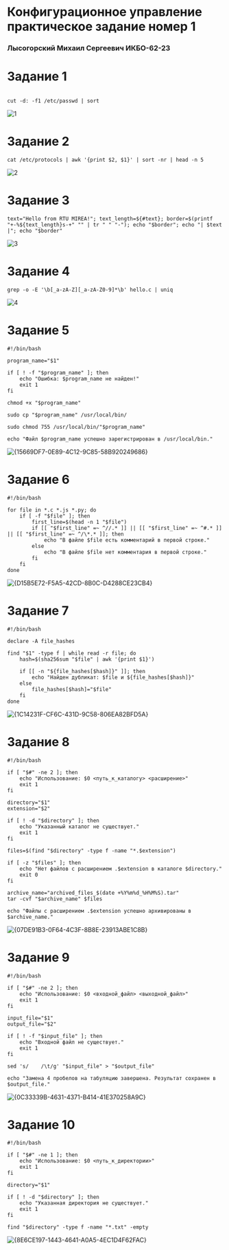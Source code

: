 # Конфигурационное управление практическое задание номер 1 
### Лысогорский Михаил Сергеевич ИКБО-62-23

# Задание 1
``` 

cut -d: -f1 /etc/passwd | sort

```

![1](https://github.com/user-attachments/assets/21280eb1-f99d-4956-80f9-6c73cfe17cbe)

# Задание 2
```  
cat /etc/protocols | awk '{print $2, $1}' | sort -nr | head -n 5

```

![2](https://github.com/user-attachments/assets/1248b167-7ff5-4533-bafb-9c31e64dfa25)

# Задание 3
```  
text="Hello from RTU MIREA!"; text_length=${#text}; border=$(printf "+-%${text_length}s-+" "" | tr " " "-"); echo "$border"; echo "| $text |"; echo "$border"

```

![3](https://github.com/user-attachments/assets/5114a075-156b-491a-a0ff-741314cdb6b3)

# Задание 4
```  
grep -o -E '\b[_a-zA-Z][_a-zA-Z0-9]*\b' hello.c | uniq

```
![4](https://github.com/user-attachments/assets/2779dc2e-e6bf-4d6c-b373-84ccb1619c2f)

# Задание 5
```  
#!/bin/bash

program_name="$1"

if [ ! -f "$program_name" ]; then
    echo "Ошибка: $program_name не найден!"
    exit 1
fi

chmod +x "$program_name"

sudo cp "$program_name" /usr/local/bin/

sudo chmod 755 /usr/local/bin/"$program_name"

echo "Файл $program_name успешно зарегистрирован в /usr/local/bin."

```
![{15669DF7-0E89-4C12-9C85-58B920249686}](https://github.com/user-attachments/assets/c2611742-56f8-4cce-b8b5-9033357d65be)

# Задание 6
``` 
#!/bin/bash

for file in *.c *.js *.py; do
    if [ -f "$file" ]; then
        first_line=$(head -n 1 "$file")
        if [[ "$first_line" =~ ^//.* ]] || [[ "$first_line" =~ ^#.* ]] || [[ "$first_line" =~ ^/\*.* ]]; then
            echo "В файле $file есть комментарий в первой строке."
        else
            echo "В файле $file нет комментария в первой строке."
        fi
    fi
done

```
![{D15B5E72-F5A5-42CD-8B0C-D4288CE23CB4}](https://github.com/user-attachments/assets/100fda80-ae52-47a8-ad00-ab23dbb3539d)

# Задание 7
``` 
#!/bin/bash

declare -A file_hashes

find "$1" -type f | while read -r file; do
    hash=$(sha256sum "$file" | awk '{print $1}')
   
    if [[ -n "${file_hashes[$hash]}" ]]; then
        echo "Найден дубликат: $file и ${file_hashes[$hash]}"
    else
        file_hashes[$hash]="$file"
    fi
done
```
![{1C14231F-CF6C-431D-9C58-806EA82BFD5A}](https://github.com/user-attachments/assets/e020a3c9-8a91-4498-9125-8cbd6a557add)

# Задание 8
``` 
#!/bin/bash

if [ "$#" -ne 2 ]; then
    echo "Использование: $0 <путь_к_каталогу> <расширение>"
    exit 1
fi

directory="$1"
extension="$2"

if [ ! -d "$directory" ]; then
    echo "Указанный каталог не существует."
    exit 1
fi

files=$(find "$directory" -type f -name "*.$extension")

if [ -z "$files" ]; then
    echo "Нет файлов с расширением .$extension в каталоге $directory."
    exit 0
fi

archive_name="archived_files_$(date +%Y%m%d_%H%M%S).tar"
tar -cvf "$archive_name" $files

echo "Файлы с расширением .$extension успешно архивированы в $archive_name."

```
![{07DE91B3-0F64-4C3F-8B8E-23913ABE1C8B}](https://github.com/user-attachments/assets/5bb7eca2-60e9-4205-96a6-acf9bb573b2f)



# Задание 9
``` 
#!/bin/bash

if [ "$#" -ne 2 ]; then
    echo "Использование: $0 <входной_файл> <выходной_файл>"
    exit 1
fi

input_file="$1"
output_file="$2"

if [ ! -f "$input_file" ]; then
    echo "Входной файл не существует."
    exit 1
fi

sed 's/    /\t/g' "$input_file" > "$output_file"

echo "Замена 4 пробелов на табуляцию завершена. Результат сохранен в $output_file."

```
![{0C33339B-4631-4371-B414-41E370258A9C}](https://github.com/user-attachments/assets/04eaaae4-df83-4eb8-a006-e4d69c6e3361)


# Задание 10
``` 
#!/bin/bash

if [ "$#" -ne 1 ]; then
    echo "Использование: $0 <путь_к_директории>"
    exit 1
fi

directory="$1"

if [ ! -d "$directory" ]; then
    echo "Указанная директория не существует."
    exit 1
fi

find "$directory" -type f -name "*.txt" -empty
```
![{8E6CE197-1443-4641-A0A5-4EC1D4F62FAC}](https://github.com/user-attachments/assets/6d77f6c7-f954-4846-ac99-8cb4f6023417)

